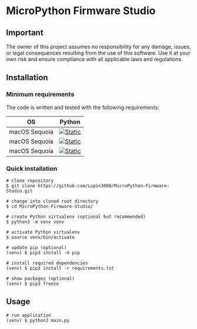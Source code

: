 # MicroPython Firmware Studio

## Important

The owner of this project assumes no responsibility for any damage, issues, or legal consequences resulting from the use of this software. Use it at your own risk and ensure compliance with all applicable laws and regulations.

## Installation

### Minimum requirements

The code is written and tested with the following requirements:

| OS            | Python                                                                                                                        |
|---------------|-------------------------------------------------------------------------------------------------------------------------------|
| macOS Sequoia | [![Static](https://img.shields.io/badge/python-==3.12.2-green)](https://python.org)                                           | 
| macOS Sequoia | [![Static](https://img.shields.io/badge/esptool-==4.8.1-green)](https://docs.espressif.com/projects/esptool/en/latest/esp32/) |
| macOS Sequoia | [![Static](https://img.shields.io/badge/customtkinter-==5.2.2-green)](https://customtkinter.tomschimansky.com)                |

### Quick installation

```shell
# clone repository
$ git clone https://github.com/Lupin3000/MicroPython-Firmware-Studio.git

# change into cloned root directory
$ cd MicroPython-Firmware-Studio/

# create Python virtualenv (optional but recommended)
$ python3 -m venv venv

# activate Python virtualenv
$ source venv/bin/activate

# update pip (optional)
(venv) $ pip3 install -U pip

# install required dependencies
(venv) $ pip3 install -r requirements.txt

# show packages (optional)
(venv) $ pip3 freeze
```

## Usage

```shell
# run application
(venv) $ python3 main.py
```
